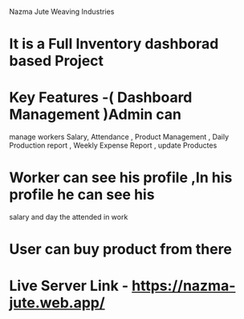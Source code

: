 Nazma Jute Weaving Industries 
# It is a Full Inventory dashborad based Project
# Key Features -( Dashboard Management )Admin can
manage workers Salary, Attendance , Product
Management , Daily Production report , Weekly
Expense Report , update Productes 
# Worker can see his profile ,In his profile he can see his
salary and day the attended in work
# User can buy product from there


# Live Server Link - https://nazma-jute.web.app/
